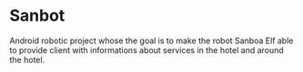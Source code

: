# Sanbot
Android robotic project whose the goal is to make the robot Sanboa Elf able to provide client with informations about services in the hotel and around the hotel.
